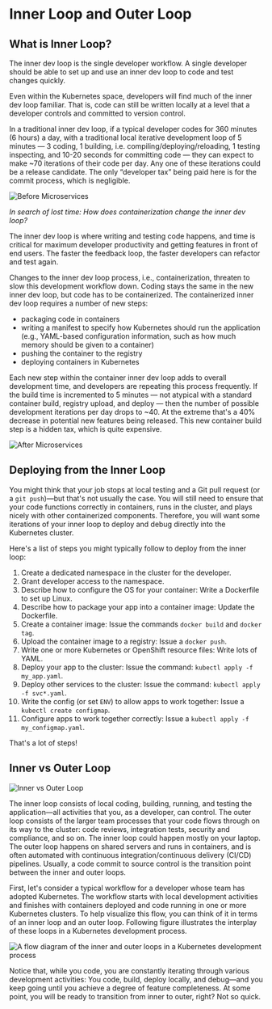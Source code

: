 # Inner Loop and Outer Loop

## What is Inner Loop?

The inner dev loop is the single developer workflow. A single developer should be able to set up and use an inner dev loop to code and test changes quickly.

Even within the Kubernetes space, developers will find much of the inner dev loop familiar. That is, code can still be written locally at a level that a developer controls and committed to version control.

In a traditional inner dev loop, if a typical developer codes for 360 minutes (6 hours) a day, with a traditional local iterative development loop of 5 minutes — 3 coding, 1 building, i.e. compiling/deploying/reloading, 1 testing inspecting, and 10-20 seconds for committing code — they can expect to make ~70 iterations of their code per day. Any one of these iterations could be a release candidate. The only “developer tax” being paid here is for the commit process, which is negligible.

![Before Microservices](./images/local-development-3.png)

*In search of lost time: How does containerization change the inner dev loop?*

The inner dev loop is where writing and testing code happens, and time is critical for maximum developer productivity and getting features in front of end users. The faster the feedback loop, the faster developers can refactor and test again.

Changes to the inner dev loop process, i.e., containerization, threaten to slow this development workflow down. Coding stays the same in the new inner dev loop, but code has to be containerized. The containerized inner dev loop requires a number of new steps:

- packaging code in containers
- writing a manifest to specify how Kubernetes should run the application (e.g., YAML-based configuration information, such as how much memory should be given to a container)
- pushing the container to the registry
- deploying containers in Kubernetes

Each new step within the container inner dev loop adds to overall development time, and developers are repeating this process frequently. If the build time is incremented to 5 minutes — not atypical with a standard container build, registry upload, and deploy — then the number of possible development iterations per day drops to ~40. At the extreme that's a 40% decrease in potential new features being released. This new container build step is a hidden tax, which is quite expensive.

![After Microservices](./images/local-development-4.png)

## Deploying from the Inner Loop

You might think that your job stops at local testing and a Git pull request (or a `git push`)—but that's not usually the case. You will still need to ensure that your code functions correctly in containers, runs in the cluster, and plays nicely with other containerized components. Therefore, you will want some iterations of your inner loop to deploy and debug directly into the Kubernetes cluster.

Here's a list of steps you might typically follow to deploy from the inner loop:

1. Create a dedicated namespace in the cluster for the developer.
2. Grant developer access to the namespace.
3. Describe how to configure the OS for your container: Write a Dockerfile to set up Linux.
4. Describe how to package your app into a container image: Update the Dockerfile.
5. Create a container image: Issue the commands `docker build` and `docker tag`.
6. Upload the container image to a registry: Issue a `docker push`.
7. Write one or more Kubernetes or OpenShift resource files: Write lots of YAML.
8. Deploy your app to the cluster: Issue the command: `kubectl apply -f my_app.yaml`.
9. Deploy other services to the cluster: Issue the command: `kubectl apply -f svc*.yaml`.
10. Write the config (or set `ENV`) to allow apps to work together: Issue a `kubectl create configmap`.
11. Configure apps to work together correctly: Issue a `kubectl apply -f my_configmap.yaml`.

That's a lot of steps!

## Inner vs Outer Loop

![Inner vs Outer Loop](./images/local-development-6.png)

The inner loop consists of local coding, building, running, and testing the application—all activities that you, as a developer, can control. The outer loop consists of the larger team processes that your code flows through on its way to the cluster: code reviews, integration tests, security and compliance, and so on. The inner loop could happen mostly on your laptop. The outer loop happens on shared servers and runs in containers, and is often automated with continuous integration/continuous delivery (CI/CD) pipelines. Usually, a code commit to source control is the transition point between the inner and outer loops.

First, let's consider a typical workflow for a developer whose team has adopted Kubernetes. The workflow starts with local development activities and finishes with containers deployed and code running in one or more Kubernetes clusters. To help visualize this flow, you can think of it in terms of an inner loop and an outer loop. Following figure illustrates the interplay of these loops in a Kubernetes development process.

![A flow diagram of the inner and outer loops in a Kubernetes development process](./images/inner-vs-outer-v4.png)

Notice that, while you code, you are constantly iterating through various development activities: You code, build, deploy locally, and debug—and you keep going until you achieve a degree of feature completeness. At some point, you will be ready to transition from inner to outer, right? Not so quick.
